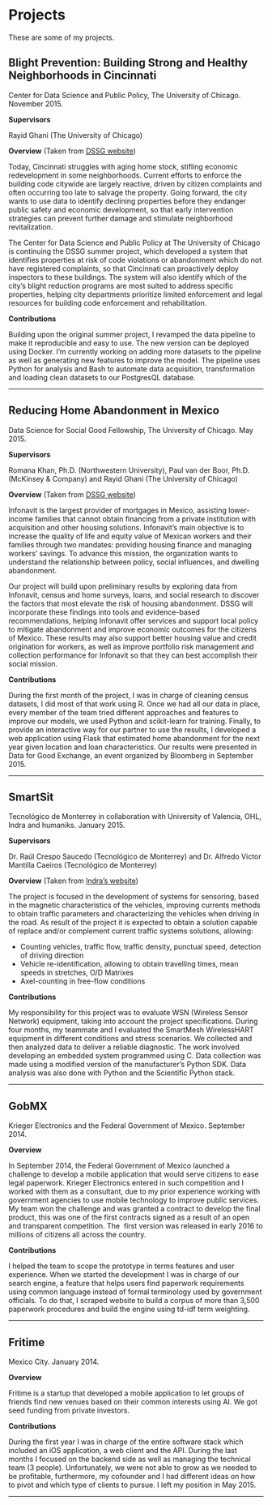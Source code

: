 # Projects

These are some of my projects.

## Blight Prevention: Building Strong and Healthy Neighborhoods in Cincinnati

Center for Data Science and Public Policy, The University of Chicago. November 2015.

**Supervisors**

Rayid Ghani (The University of Chicago)

**Overview** (Taken from [DSSG website](https://www.google.com/url?q=http://dssg.uchicago.edu/project/proactive-blight-reduction-and-neighborhood-revitalization/&sa=D&usg=AFQjCNHlCm0by6KZOm074FlpKRe0ZCTY-Q))

Today, Cincinnati struggles with aging home stock, stifling economic redevelopment in some neighborhoods. Current efforts to enforce the building code citywide are largely reactive, driven by citizen complaints and often occurring too late to salvage the property. Going forward, the city wants to use data to identify declining properties before they endanger public safety and economic development, so that early intervention strategies can prevent further damage and stimulate neighborhood revitalization.

The Center for Data Science and Public Policy at The University of Chicago is continuing the DSSG summer project, which developed a system that identifies properties at risk of code violations or abandonment which do not have registered complaints, so that Cincinnati can proactively deploy inspectors to these buildings. The system will also identify which of the city’s blight reduction programs are most suited to address specific properties, helping city departments prioritize limited enforcement and legal resources for building code enforcement and rehabilitation.

**Contributions**

Building upon the original summer project, I revamped the data pipeline to make it reproducible and easy to use. The new version can be deployed using Docker. I’m currently working on adding more datasets to the pipeline as well as generating new features to improve the model. The pipeline uses Python for analysis and Bash to automate data acquisition, transformation and loading clean datasets to our PostgresQL database.

------

## Reducing Home Abandonment in Mexico

Data Science for Social Good Fellowship, The University of Chicago. May 2015.

**Supervisors**

Romana Khan, Ph.D. (Northwestern University), Paul van der Boor, Ph.D. (McKinsey & Company) and Rayid Ghani (The University of Chicago)

**Overview** (Taken from [DSSG website](https://www.google.com/url?q=http://dssg.uchicago.edu/project/improving-long-term-financial-soundness-by-identifying-causes-of-home-abandonment-in-mexico/&sa=D&usg=AFQjCNFqYFCl1G30NBKoZ6bJFtYiIGSSsw))

Infonavit is the largest provider of mortgages in Mexico, assisting lower-income families that cannot obtain financing from a private institution with acquisition and other housing solutions. Infonavit’s main objective is to increase the quality of life and equity value of Mexican workers and their families through two mandates: providing housing finance and managing workers’ savings. To advance this mission, the organization wants to understand the relationship between policy, social influences, and dwelling abandonment.

Our project will build upon preliminary results by exploring data from Infonavit, census and home surveys, loans, and social research to discover the factors that most elevate the risk of housing abandonment. DSSG will incorporate these findings into tools and evidence-based recommendations, helping Infonavit offer services and support local policy to mitigate abandonment and improve economic outcomes for the citizens of Mexico. These results may also support better housing value and credit origination for workers, as well as improve portfolio risk management and collection performance for Infonavit so that they can best accomplish their social mission.

**Contributions**

During the first month of the project, I was in charge of cleaning census datasets, I did most of that work using R. Once we had all our data in place, every member of the team tried different approaches and features to improve our models, we used Python and scikit-learn for training. Finally, to provide an interactive way for our partner to use the results, I developed a web application using Flask that estimated home abandonment for the next year given location and loan characteristics. Our results were presented in Data for Good Exchange, an event organized by Bloomberg in September 2015.

------

## SmartSit

Tecnológico de Monterrey in collaboration with University of Valencia, OHL, Indra and humaniks. January 2015.

**Supervisors**

Dr. Raúl Crespo Saucedo (Tecnológico de Monterrey) and Dr. Alfredo Victor Mantilla Caeiros (Tecnológico de Monterrey)

**Overview** (Taken from [Indra’s website](https://www.google.com/url?q=http://www.indracompany.com/en/sostenibilidad-e-innovacion/proyectos-innovacion/smartsit-resistive-magnetic-sensors-intelligent-tra&sa=D&usg=AFQjCNEBaG2Inlu58Ekz0K1LFI4WLkTBSg))

The project is focused in the development of systems for sensoring, based in the magnetic characteristics of the vehicles, improving currents methods to obtain traffic parameters and characterizing the vehicles when driving in the road. As result of the project it is expected to obtain a solution capable of replace and/or complement current traffic systems solutions, allowing:

-   Counting vehicles, traffic flow, traffic density, punctual speed, detection of driving direction
-   Vehicle re-identification, allowing to obtain travelling times, mean speeds in stretches, O/D Matrixes
-   Axel-counting in free-flow conditions

**Contributions**

My responsibility for this project was to evaluate WSN (Wireless Sensor Network) equipment, taking into account the project specifications. During four months, my teammate and I evaluated the SmartMesh WirelessHART equipment in different conditions and stress scenarios. We collected and then analyzed data to deliver a reliable diagnostic. The work involved developing an embedded system programmed using C. Data collection was made using a modified version of the manufacturer’s Python SDK. Data analysis was also done with Python and the Scientific Python stack.

---

## GobMX

Krieger Electronics and the Federal Government of Mexico. September 2014.

**Overview**

In September 2014, the Federal Government of Mexico launched a challenge to develop a mobile application that would serve citizens to ease legal paperwork. Krieger Electronics entered in such competition and I worked with them as a consultant, due to my prior experience working with government agencies to use mobile technology to improve public services. My team won the challenge and was granted a contract to develop the final product, this was one of the first contracts signed as a result of an open and transparent competition. The  first version was released in early 2016 to millions of citizens all across the country.

**Contributions**

I helped the team to scope the prototype in terms features and user experience. When we started the development I was in charge of our search engine, a feature that helps users find paperwork requirements using common language instead of formal terminology used by government officials. To do that, I scraped website to build a corpus of more than 3,500 paperwork procedures and build the engine using td-idf term weighting.

---

## Fritime

Mexico City. January 2014.

**Overview**

Fritime is a startup that developed a mobile application to let groups of friends find new venues based on their common interests using AI. We got seed funding from private investors.

**Contributions**

During the first year I was in charge of the entire software stack which included an iOS application, a web client and the API. During the last months I focused on the backend side as well as managing the technical team (3 people). Unfortunately, we were not able to grow as we needed to be profitable, furthermore, my cofounder and I had different ideas on how to pivot and which type of clients to pursue. I left my position in May 2015.

------